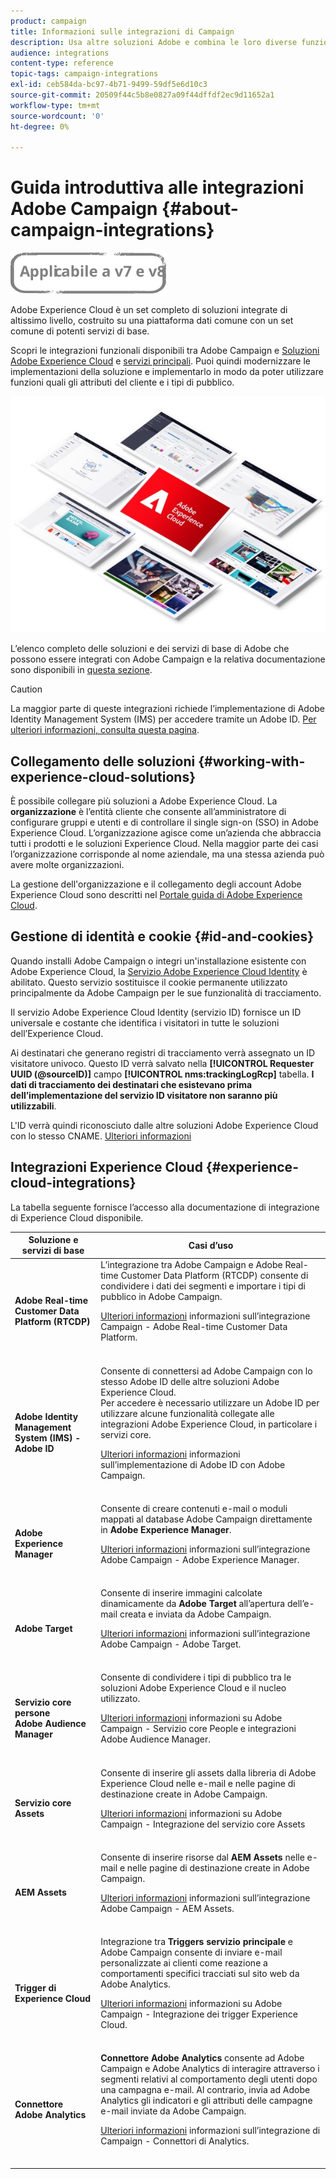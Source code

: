 ```yaml
---
product: campaign
title: Informazioni sulle integrazioni di Campaign
description: Usa altre soluzioni Adobe e combina le loro diverse funzionalità con Campaign.
audience: integrations
content-type: reference
topic-tags: campaign-integrations
exl-id: ceb584da-bc97-4b71-9499-59df5e6d10c3
source-git-commit: 20509f44c5b8e0827a09f44dffdf2ec9d11652a1
workflow-type: tm+mt
source-wordcount: '0'
ht-degree: 0%

---
```


# Guida introduttiva alle integrazioni Adobe Campaign {#about-campaign-integrations}

![](../../assets/common.svg)

Adobe Experience Cloud è un set completo di soluzioni integrate di altissimo livello, costruito su una piattaforma dati comune con un set comune di potenti servizi di base.

Scopri le integrazioni funzionali disponibili tra Adobe Campaign e [Soluzioni Adobe Experience Cloud](https://experienceleague.adobe.com/docs/core-services/interface/marketing-cloud-integrations.html) e [servizi principali](https://experienceleague.adobe.com/docs/core-services/interface/about-core-services/core-services.html). Puoi quindi modernizzare le implementazioni della soluzione e implementarlo in modo da poter utilizzare funzioni quali gli attributi del cliente e i tipi di pubblico.

![](assets/ExCloud-solutions.png)

L’elenco completo delle soluzioni e dei servizi di base di Adobe che possono essere integrati con Adobe Campaign e la relativa documentazione sono disponibili in [questa sezione](#experience-cloud-integrations).

>[!CAUTION]
>
>La maggior parte di queste integrazioni richiede l’implementazione di Adobe Identity Management System (IMS) per accedere tramite un Adobe ID. [Per ulteriori informazioni, consulta questa pagina](../../integrations/using/about-adobe-id.md).

## Collegamento delle soluzioni {#working-with-experience-cloud-solutions}

È possibile collegare più soluzioni a Adobe Experience Cloud. La **organizzazione** è l’entità cliente che consente all’amministratore di configurare gruppi e utenti e di controllare il single sign-on (SSO) in Adobe Experience Cloud. L’organizzazione agisce come un’azienda che abbraccia tutti i prodotti e le soluzioni Experience Cloud. Nella maggior parte dei casi l’organizzazione corrisponde al nome aziendale, ma una stessa azienda può avere molte organizzazioni.

La gestione dell&#39;organizzazione e il collegamento degli account Adobe Experience Cloud sono descritti nel [Portale guida di Adobe Experience Cloud](https://experienceleague.adobe.com/docs/core-services/interface/manage-users-and-products/organizations.html).

## Gestione di identità e cookie {#id-and-cookies}

Quando installi Adobe Campaign o integri un&#39;installazione esistente con Adobe Experience Cloud, la [Servizio Adobe Experience Cloud Identity](https://experienceleague.adobe.com/docs/id-service/using/home.html) è abilitato. Questo servizio sostituisce il cookie permanente utilizzato principalmente da Adobe Campaign per le sue funzionalità di tracciamento.

Il servizio Adobe Experience Cloud Identity (servizio ID) fornisce un ID universale e costante che identifica i visitatori in tutte le soluzioni dell’Experience Cloud.

Ai destinatari che generano registri di tracciamento verrà assegnato un ID visitatore univoco. Questo ID verrà salvato nella **[!UICONTROL Requester UUID (@sourceID)]** campo **[!UICONTROL nms:trackingLogRcp]** tabella. **I dati di tracciamento dei destinatari che esistevano prima dell’implementazione del servizio ID visitatore non saranno più utilizzabili**.

L&#39;ID verrà quindi riconosciuto dalle altre soluzioni Adobe Experience Cloud con lo stesso CNAME. [Ulteriori informazioni](https://experienceleague.adobe.com/docs/id-service/using/reference/analytics-reference/cname.html)

## Integrazioni Experience Cloud {#experience-cloud-integrations}

La tabella seguente fornisce l’accesso alla documentazione di integrazione di Experience Cloud disponibile.

<table> 
 <thead> 
  <tr> 
   <th> Soluzione e servizi di base<br /> </th> 
   <th> Casi d’uso<br /> </th> 
  </tr> 
 </thead> 
 <tbody> 
  <tr> 
   <td> <strong>Adobe Real-time Customer Data Platform (RTCDP)</strong><br /> </td> 
   <td> L’integrazione tra Adobe Campaign e Adobe Real-time Customer Data Platform (RTCDP) consente di condividere i dati dei segmenti e importare i tipi di pubblico in Adobe Campaign.<br /> <p><a href="../../integrations/using/get-started-sources-destinations.md">Ulteriori informazioni</a> informazioni sull’integrazione Campaign - Adobe Real-time Customer Data Platform.</p><br /> </td> 
  </tr> 
  <tr> 
   <td> <strong>Adobe Identity Management System (IMS) - Adobe ID</strong><br /> </td> 
   <td> Consente di connettersi ad Adobe Campaign con lo stesso Adobe ID delle altre soluzioni Adobe Experience Cloud.<br /> Per accedere è necessario utilizzare un Adobe ID per utilizzare alcune funzionalità collegate alle integrazioni Adobe Experience Cloud, in particolare i servizi core.<br /> <p><a href="../../integrations/using/about-adobe-id.md">Ulteriori informazioni</a> informazioni sull’implementazione di Adobe ID con Adobe Campaign.</p><br /> </td> 
  </tr> 
  <tr> 
   <td> <strong>Adobe Experience Manager</strong><br /> </td> 
   <td> Consente di creare contenuti e-mail o moduli mappati al database Adobe Campaign direttamente in <strong>Adobe Experience Manager</strong>.<br /> <p><a href="../../integrations/using/about-adobe-experience-manager.md">Ulteriori informazioni</a> informazioni sull’integrazione Adobe Campaign - Adobe Experience Manager.</p><br /> </td> 
  </tr> 
  <tr> 
   <td> <strong>Adobe Target</strong><br /> </td> 
   <td> Consente di inserire immagini calcolate dinamicamente da <strong>Adobe Target</strong> all’apertura dell’e-mail creata e inviata da Adobe Campaign.<br /> <p><a href="../../integrations/using/integrating-with-adobe-target.md">Ulteriori informazioni</a> informazioni sull’integrazione Adobe Campaign - Adobe Target.</p><br /> </td> 
  </tr> 
  <tr> 
   <td> <strong>Servizio core persone</strong><br /> <strong>Adobe Audience Manager</strong><br /> </td> 
   <td> Consente di condividere i tipi di pubblico tra le soluzioni Adobe Experience Cloud e il nucleo utilizzato.<br /> <p><a href="../../integrations/using/sharing-audiences-with-adobe-experience-cloud.md">Ulteriori informazioni</a> informazioni su Adobe Campaign - Servizio core People e integrazioni Adobe Audience Manager.</p><br /> </td> 
  </tr> 
  <tr> 
   <td> <strong>Servizio core Assets</strong><br /> </td> 
   <td> Consente di inserire gli assets dalla libreria di Adobe Experience Cloud nelle e-mail e nelle pagine di destinazione create in Adobe Campaign.<br /> <p><a href="../../integrations/using/configuring-access-to-assets.md#integrating-with-experience-cloud-assets">Ulteriori informazioni</a> informazioni su Adobe Campaign - Integrazione del servizio core Assets</p><br /> </td> 
  </tr> 
  <tr> 
   <td> <strong>AEM Assets</strong><br /> </td> 
   <td> Consente di inserire risorse dal <strong>AEM Assets</strong> nelle e-mail e nelle pagine di destinazione create in Adobe Campaign.<br /> <p><a href="../../integrations/using/configuring-access-to-assets.md#integrating-with-aem-assets">Ulteriori informazioni</a> informazioni sull’integrazione Adobe Campaign - AEM Assets.</p><br /> </td> 
  </tr> 
  <tr> 
   <td> <strong>Trigger di Experience Cloud</strong><br /> </td> 
   <td> Integrazione tra <strong>Triggers servizio principale</strong> e Adobe Campaign consente di inviare e-mail personalizzate ai clienti come reazione a comportamenti specifici tracciati sul sito web da Adobe Analytics.<br /> <p><a href="https://helpx.adobe.com/it/campaign/kb/triggers-and-campaign.html">Ulteriori informazioni</a> informazioni su Adobe Campaign - Integrazione dei trigger Experience Cloud.</p><br /> </td> 
  </tr> 
  <tr> 
   <td> <strong>Connettore Adobe Analytics</strong><br /> </td> 
   <td> <strong>Connettore Adobe Analytics</strong> consente ad Adobe Campaign e Adobe Analytics di interagire attraverso i segmenti relativi al comportamento degli utenti dopo una campagna e-mail. Al contrario, invia ad Adobe Analytics gli indicatori e gli attributi delle campagne e-mail inviate da Adobe Campaign.<br /> <p><a href="../../platform/using/adobe-analytics-connector.md">Ulteriori informazioni</a> informazioni sull’integrazione di Campaign - Connettori di Analytics.</p><br /> </td> 
  </tr> 
 </tbody> 
</table>
